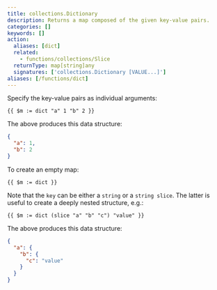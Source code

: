 ```yaml
---
title: collections.Dictionary
description: Returns a map composed of the given key-value pairs.
categories: []
keywords: []
action:
  aliases: [dict]
  related:
    - functions/collections/Slice
  returnType: map[string]any
  signatures: ['collections.Dictionary [VALUE...]']
aliases: [/functions/dict]
---
```


Specify the key-value pairs as individual arguments:

```go-html-template
{{ $m := dict "a" 1 "b" 2 }}
```

The above produces this data structure:

```json
{
  "a": 1,
  "b": 2
}
```

To create an empty map:

```go-html-template
{{ $m := dict }}
```

Note that the `key` can be either a `string` or a `string slice`. The latter is useful to create a deeply nested structure, e.g.:

```go-html-template
{{ $m := dict (slice "a" "b" "c") "value" }}
```

The above produces this data structure:

```json
{
  "a": {
    "b": {
      "c": "value"
    }
  }
}
```
